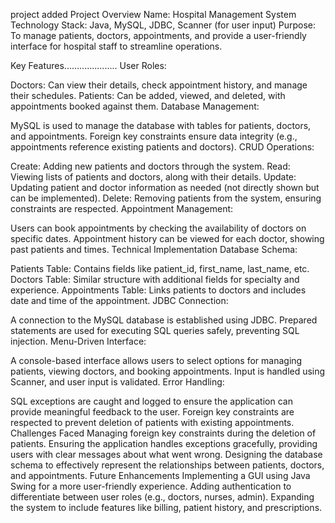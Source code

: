 project added
Project Overview
Name: Hospital Management System
Technology Stack: Java, MySQL, JDBC, Scanner (for user input)
Purpose: To manage patients, doctors, appointments, and provide a user-friendly interface for hospital staff to streamline operations.

Key Features.....................
User Roles:

Doctors: Can view their details, check appointment history, and manage their schedules.
Patients: Can be added, viewed, and deleted, with appointments booked against them.
Database Management:

MySQL is used to manage the database with tables for patients, doctors, and appointments.
Foreign key constraints ensure data integrity (e.g., appointments reference existing patients and doctors).
CRUD Operations:

Create: Adding new patients and doctors through the system.
Read: Viewing lists of patients and doctors, along with their details.
Update: Updating patient and doctor information as needed (not directly shown but can be implemented).
Delete: Removing patients from the system, ensuring constraints are respected.
Appointment Management:

Users can book appointments by checking the availability of doctors on specific dates.
Appointment history can be viewed for each doctor, showing past patients and times.
Technical Implementation
Database Schema:

Patients Table: Contains fields like patient_id, first_name, last_name, etc.
Doctors Table: Similar structure with additional fields for specialty and experience.
Appointments Table: Links patients to doctors and includes date and time of the appointment.
JDBC Connection:

A connection to the MySQL database is established using JDBC.
Prepared statements are used for executing SQL queries safely, preventing SQL injection.
Menu-Driven Interface:

A console-based interface allows users to select options for managing patients, viewing doctors, and booking appointments.
Input is handled using Scanner, and user input is validated.
Error Handling:

SQL exceptions are caught and logged to ensure the application can provide meaningful feedback to the user.
Foreign key constraints are respected to prevent deletion of patients with existing appointments.
Challenges Faced
Managing foreign key constraints during the deletion of patients.
Ensuring the application handles exceptions gracefully, providing users with clear messages about what went wrong.
Designing the database schema to effectively represent the relationships between patients, doctors, and appointments.
Future Enhancements
Implementing a GUI using Java Swing for a more user-friendly experience.
Adding authentication to differentiate between user roles (e.g., doctors, nurses, admin).
Expanding the system to include features like billing, patient history, and prescriptions.
